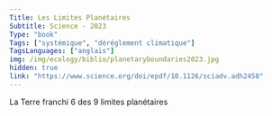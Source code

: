 ```yaml
---
Title: Les Limites Planétaires
Subtitle: Science - 2023
Type: "book"
Tags: ["systémique", "déréglement climatique"]
TagsLanguages: ["anglais"]
img: /img/ecology/biblio/planetaryboundaries2023.jpg
hidden: true
link: "https://www.science.org/doi/epdf/10.1126/sciadv.adh2458"
---
```


La Terre franchi 6 des 9 limites planétaires